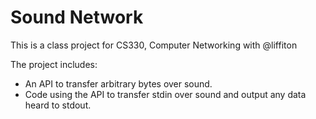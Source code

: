 Sound Network
=======

This is a class project for CS330, Computer Networking with @liffiton

The project includes:
* An API to transfer arbitrary bytes over sound.
* Code using the API to transfer stdin over sound and output any data heard to stdout.

